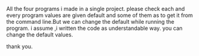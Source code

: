 All the four programs i made in a single project.
please check each and every program values are given default and some of them as to get it from the command  line.But we can change the default while running the program.
i assume ,i written the code as understandable way.
you can change the default values.



thank you.
